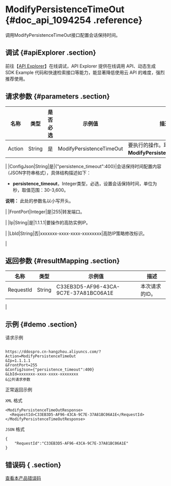 # ModifyPersistenceTimeOut {#doc_api_1094254 .reference}

调用ModifyPersistenceTimeOut接口配置会话保持时间。

## 调试 {#apiExplorer .section}

前往【[API Explorer](https://api.aliyun.com/#product=DDoSPro&api=ModifyPersistenceTimeOut)】在线调试，API Explorer 提供在线调用 API、动态生成 SDK Example 代码和快速检索接口等能力，能显著降低使用云 API 的难度，强烈推荐使用。

## 请求参数 {#parameters .section}

|名称|类型|是否必选|示例值|描述|
|--|--|----|---|--|
|Action|String|是|ModifyPersistenceTimeOut|要执行的操作。取值：**ModifyPersistenceTimeOut**。

 |
|ConfigJson|String|是|\{"persistence\_timeout":400\}|会话保持时间配置内容（JSON字符串格式），具体结构描述如下：

 -   **persistence\_timeout**，Integer类型，必选，设置会话保持时间，单位为秒，取值范围：30-3,600。

**说明：** 此处的参数名以小写开头。


 |
|FrontPort|Integer|是|255|转发端口。

 |
|Ip|String|是|1.1.1.1|要操作的高防实例IP。

 |
|LbId|String|否|xxxxxxx-xxxx-xxxx-xxxxxxxx|高防IP策略修改标识。

 |

## 返回参数 {#resultMapping .section}

|名称|类型|示例值|描述|
|--|--|---|--|
|RequestId|String|C33EB3D5-AF96-43CA-9C7E-37A81BC06A1E|本次请求的ID。

 |

## 示例 {#demo .section}

请求示例

``` {#request_demo}

https://ddospro.cn-hangzhou.aliyuncs.com/?Action=ModifyPersistenceTimeOut
&Ip=1.1.1.1
&FrontPort=255
&ConfigJson={"persistence_timeout":400}
&LbId=xxxxxxx-xxxx-xxxx-xxxxxxxx
&公共请求参数

```

正常返回示例

`XML` 格式

``` {#xml_return_success_demo}
<ModifyPersistenceTimeOutResponse>
  <RequestId>C33EB3D5-AF96-43CA-9C7E-37A81BC06A1E</RequestId>
</ModifyPersistenceTimeOutResponse>

```

`JSON` 格式

``` {#json_return_success_demo}
{
	"RequestId":"C33EB3D5-AF96-43CA-9C7E-37A81BC06A1E"
}
```

## 错误码 { .section}

[查看本产品错误码](https://error-center.aliyun.com/status/product/DDoSPro)

